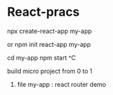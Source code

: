 # React-pracs

npx create-react-app my-app

or npm init react-app my-app

cd my-app
npm start
^C

build micro project from 0 to 1

1. file my-app : react router demo
